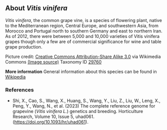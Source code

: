 **About *Vitis vinifera***
-------------------------
*Vitis vinifera*, the common grape vine, is a species of flowering 
plant, native to the Mediterranean region, Central Europe, and 
southwestern Asia, from Morocco and Portugal north to southern Germany 
and east to northern Iran. As of 2012, there were between 5,000 and 
10,000 varieties of Vitis vinifera grapes though only a few are of 
commercial significance for wine and table grape production.


Picture credit: [Creative Commons Attribution-Share Alike 3.0](http://creativecommons.org/licenses/by-sa/3.0/) via Wikimedia Commons [(Image source)](https://en.wikipedia.org/wiki/File:Cabernet_Sauvignon_Gaillac.jpg)
Taxonomy ID [29760](https://www.uniprot.org/taxonomy/29760)

**More information**
General information about this species can be found in [Wikipedia](https://en.wikipedia.org/wiki/Vitis_vinifera)

### References

- Shi, X., Cao, S., Wang, X., Huang, S., Wang, Y., Liu, Z., Liu, W., Leng, X., Peng, Y., Wang, N., et al. (2023) The complete reference genome for grapevine (*Vitis vinifera L.*) genetics and breeding. Horticulture Research, Volume 10, Issue 5, uhad061.(https://doi.org/10.1093/hr/uhad061).
